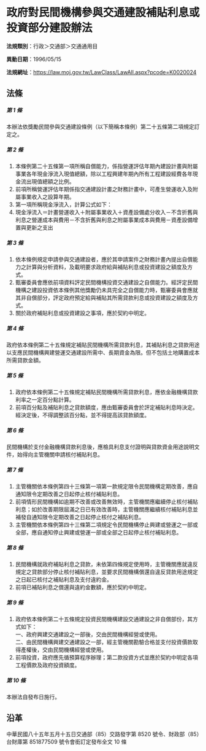 # 政府對民間機構參與交通建設補貼利息或投資部分建設辦法




**法規類別**：行政＞交通部＞交通通用目

**異動日期**：1996/05/15  

**法規網址**：https://law.moj.gov.tw/LawClass/LawAll.aspx?pcode=K0020024



## 法條
##### 第 1 條
本辦法依獎勵民間參與交通建設條例（以下簡稱本條例）第二十五條第二項規定訂定之。

##### 第 2 條
1. 本條例第二十五條第一項所稱自償能力，係指營運評估年期內建設計畫與附屬事業各年現金淨流入現值總額，除以工程興建年期內所有工程建設經費各年現金流出現值總額之比例。
1. 前項所稱營運評估年期係指交通建設計畫之財務計畫中，可產生營運收入及附屬事業收入之設算年期。
1. 第一項所稱現金淨流入，計算公式如下：
1. 現金淨流入＝計畫營運收入＋附屬事業收入＋資產設備處分收入－不含折舊與利息之營運成本與費用－不含折舊與利息之附屬事業成本與費用－資產設備增置與更新之支出

##### 第 3 條
1. 依本條例規定申請參與交通建設者，應於其申請案件之財務計畫內提出自償能力之計算與分析資料，及載明要求政府給與補貼利息或投資建設之額度及方式。
1. 甄審委員會應依前項資料評定民間機構投資交通建設之自償能力。經評定民間機構之建設投資依本條例其他獎勵仍未具完全之自償能力時，甄審委員會應就其非自償部分，評定政府預定給與補貼其所需貸款利息或投資建設之額度及方式。
1. 關於政府補貼利息或投資建設之事項，應於契約中明定。

##### 第 4 條
政府依本條例第二十五條規定補貼民間機構所需貸款利息，其補貼利息之貸款用途以支應民間機構興建營運交通建設所需中、長期資金為限。但不包括土地購置成本所需貸款金額。

##### 第 5 條
1. 政府依本條例第二十五條規定補貼民間機構所需貸款利息，應依金融機構貸款利率之一定百分點計算。
1. 前項百分點及補貼利息之貸款額度，應由甄審委員會於評定補貼利息時決定。經決定後，不得調整該百分點，並不得提高該貸款額度。

##### 第 6 條
民間機構於支付金融機構貸款利息後，應檢具利息支付證明與貸款資金用途說明文件，始得向主管機關申請核付補貼利息。

##### 第 7 條
1. 主管機關依本條例第四十三條第一項第一款規定限令民間機構定期改善，應自通知限令定期改善之日起停止核付補貼利息。
1. 前項情形民間機構如逾期不改善或改善無效時，主管機關應繼續停止核付補貼利息；如於改善期限屆滿之日已有效改善時，主管機關應繼續核付補貼利息並補發自通知限令定期改善之日起停止核付之補貼利息。
1. 主管機關依本條例第四十三條第二項規定令民間機構停止興建或營運之一部或全部，應自通知停止興建或營運一部或全部之日起停止核付補貼利息。

##### 第 8 條
1. 民間機構就政府補貼利息之貸款，未依第四條規定使用時，主管機關應就違反規定之貸款部分停止核付補貼利息，並要求民間機構償還自違反貸款用途規定之日起已核付之補貼利息及支付違約金。
1. 前項已補貼利息之償還與違約金數額，應於契約中明定。

##### 第 9 條
1. 政府依本條例第二十五條規定投資民間機構建設交通建設之非自償部份，其方式如下：  
一、政府興建交通建設之一部後，交由民間機構經營或使用。  
二、由民間機構興建交通建設之一部，經主管機關勘驗合格並支付投資價款取得產權後，交由民間機構經營或使用。
1. 前項投資，政府應先循預算程序辦理；第二款投資方式並應於契約中明定各項工程價款及政府投資額度。

##### 第 10 條
本辦法自發布日施行。

## 沿革
中華民國八十五年五月十五日交通部（85）交路發字第 8520 號令、財政部（85）台財庫第 851877509 號令會銜訂定發布全文 10 條
